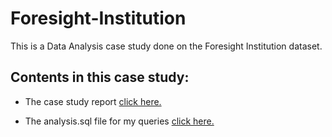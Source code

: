 # Foresight-Institution

This is a Data Analysis case study done on the Foresight Institution dataset.

## Contents in this case study:

* The case study report [click here.](https://github.com/vaxdata22/Foresight-Institution/blob/main/Case%20Study%20Report.md)

* The analysis.sql file for my queries [click here.](https://github.com/vaxdata22/Foresight-Institution/blob/main/analysis.sql)
